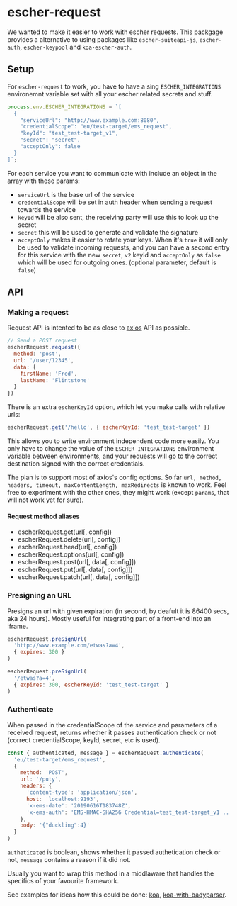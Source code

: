 # escher-request

We wanted to make it easier to work with escher requests.
This packgage provides a alternative to using packages like `escher-suiteapi-js`, `escher-auth`, `escher-keypool` and `koa-escher-auth`.

## Setup

For `escher-request` to work, you have to have a sing `ESCHER_INTEGRATIONS` environemnt
variable set with all your escher related secrets and stuff.

```js
process.env.ESCHER_INTEGRATIONS = `[
  {
    "serviceUrl": "http://www.example.com:8080",
    "credentialScope": "eu/test-target/ems_request",
    "keyId": "test_test-target_v1",
    "secret": "secret",
    "acceptOnly": false
  }
]`;
```

For each service you want to communicate with include an object in the array with these params:
- `serviceUrl` is the base url of the service
- `credentialScope` will be set in auth header when sending a request towards the service
- `keyId` will be also sent, the receiving party will use this to look up the secret
- `secret` this will be used to generate and validate the signature
- `acceptOnly` makes it easier to rotate your keys. When it's `true` it will only
be used to validate incoming requests, and you can have a second entry for this service with
the new `secret`, `v2` keyId and `acceptOnly` as `false` which will be used for outgoing ones.
(optional parameter, default is `false`)

## API

### Making a request

Request API is intented to be as close to [axios](https://github.com/axios/axios) API as possible.

```js
// Send a POST request
escherRequest.request({
  method: 'post',
  url: '/user/12345',
  data: {
    firstName: 'Fred',
    lastName: 'Flintstone'
  }
})
```

There is an extra `escherKeyId` option, which let you make calls with relative urls:

```js
escherRequest.get('/hello', { escherKeyId: 'test_test-target' })
```

This allows you to write environment independent code more easily.
You only have to change the value of the `ESCHER_INTEGRATIONS` environment variable
between environments, and your requests will go to the correct destination signed with
the correct credentials.

The plan is to support most of axios's config options.
So far `url, method, headers, timeout, maxContentLength, maxRedirects` is known to work.
Feel free to experiment with the other ones, they might work (except `params`, that will
not work yet for sure).

#### Request method aliases
- escherRequest.get(url[, config])
- escherRequest.delete(url[, config])
- escherRequest.head(url[, config])
- escherRequest.options(url[, config])
- escherRequest.post(url[, data[, config]])
- escherRequest.put(url[, data[, config]])
- escherRequest.patch(url[, data[, config]])


### Presigning an URL

Presigns an url with given expiration (in second, by deafult it is 86400 secs, aka 24 hours).
Mostly useful for integrating part of a front-end into an iframe.

```js
escherRequest.preSignUrl(
  'http://www.example.com/etwas?a=4',
  { expires: 300 }
)
```

```js
escherRequest.preSignUrl(
  '/etwas?a=4',
  { expires: 300, escherKeyId: 'test_test-target' }
)
```

### Authenticate

When passed in the credentialScope of the service and parameters of a received request, returns
whether it passes authentication check or not (correct credentialScope, keyId, secret, etc is used).

```js
const { authenticated, message } = escherRequest.authenticate(
  'eu/test-target/ems_request',
  {
    method: 'POST',
    url: '/puty',
    headers: {
      'content-type': 'application/json',
      host: 'localhost:9193',
      'x-ems-date': '20190616T183748Z',
      'x-ems-auth': 'EMS-HMAC-SHA256 Credential=test_test-target_v1 ...'
    },
    body: '{"duckling":4}'
  }
)
```

`autheticated` is boolean, shows whether it passed authetication check or not, `message`
contains a reason if it did not.

Usually you want to wrap this method in a middlaware that handles the specifics of your
favourite framework.

See examples for ideas how this could be done: [koa](examples/koa.js),
[koa-with-badyparser](examples/koa-with-bodyparser.js).
